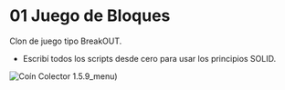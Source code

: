 # 01 Juego de Bloques

Clon de juego tipo BreakOUT. 
* Escribí todos los scripts desde cero para usar los principios SOLID.

![Coín Colector 1.5.9_menu)](https://github.com/vicotux1/Juego_de_Bloques/blob/01BrickOUT!/Assets/Bricks/Gr%C3%A1ficos/29.png)
